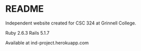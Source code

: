 # README

Independent website created for CSC 324 at Grinnell College. 

Ruby 2.6.3
Rails 5.1.7

Available at
ind-project.herokuapp.com
